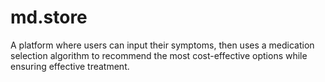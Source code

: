 # md.store

A platform where users can input their symptoms, then uses a medication selection algorithm to recommend the most cost-effective options while ensuring effective treatment.